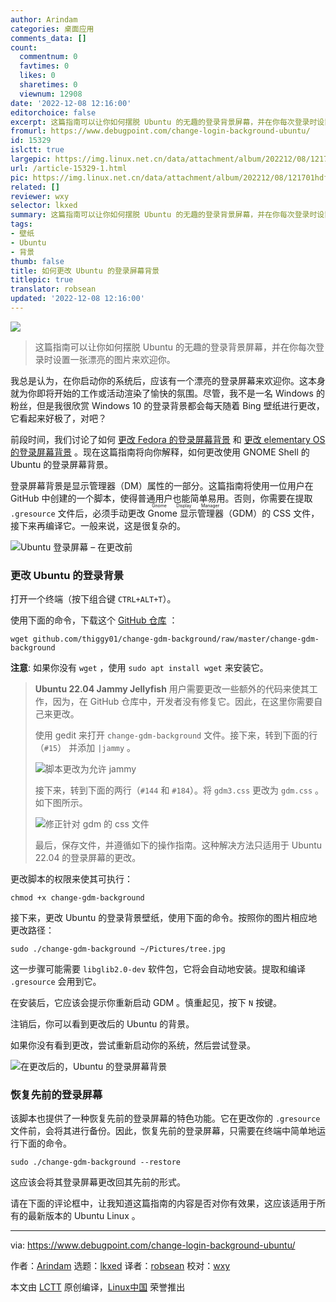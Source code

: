 ```yaml
---
author: Arindam
categories: 桌面应用
comments_data: []
count:
  commentnum: 0
  favtimes: 0
  likes: 0
  sharetimes: 0
  viewnum: 12908
date: '2022-12-08 12:16:00'
editorchoice: false
excerpt: 这篇指南可以让你如何摆脱 Ubuntu 的无趣的登录背景屏幕，并在你每次登录时设置一张漂亮的图片来欢迎你。
fromurl: https://www.debugpoint.com/change-login-background-ubuntu/
id: 15329
islctt: true
largepic: https://img.linux.net.cn/data/attachment/album/202212/08/121701hdfufrlqe4qtdtel.jpg
url: /article-15329-1.html
pic: https://img.linux.net.cn/data/attachment/album/202212/08/121701hdfufrlqe4qtdtel.jpg.thumb.jpg
related: []
reviewer: wxy
selector: lkxed
summary: 这篇指南可以让你如何摆脱 Ubuntu 的无趣的登录背景屏幕，并在你每次登录时设置一张漂亮的图片来欢迎你。
tags:
- 壁纸
- Ubuntu
- 背景
thumb: false
title: 如何更改 Ubuntu 的登录屏幕背景
titlepic: true
translator: robsean
updated: '2022-12-08 12:16:00'
---
```


![](/data/attachment/album/202212/08/121701hdfufrlqe4qtdtel.jpg)



> 
> 这篇指南可以让你如何摆脱 Ubuntu 的无趣的登录背景屏幕，并在你每次登录时设置一张漂亮的图片来欢迎你。
> 
> 
> 


我总是认为，在你启动你的系统后，应该有一个漂亮的登录屏幕来欢迎你。这本身就为你即将开始的工作或活动渲染了愉快的氛围。尽管，我不是一名 Windows 的粉丝，但是我很欣赏 Windows 10 的登录背景都会每天随着 Bing 壁纸进行更改，它看起来好极了，对吧？


前段时间，我们讨论了如何 [更改 Fedora 的登录屏幕背景](https://www.debugpoint.com/2021/09/change-login-background-fedora/) 和 [更改 elementary OS 的登录屏幕背景](https://www.debugpoint.com/2021/07/change-lock-login-screen-background-elementary-os/) 。现在这篇指南将向你解释，如何更改使用 GNOME Shell 的 Ubuntu 的登录屏幕背景。


登录屏幕背景是显示管理器（DM）属性的一部分。这篇指南将使用一位用户在 GitHub 中创建的一个脚本，使得普通用户也能简单易用。否则，你需要在提取 `.gresource` 文件后，必须手动更改 <ruby> Gnome 显示管理器 <rt>  Gnome Display Manager </rt></ruby>（GDM）的 CSS 文件，接下来再编译它。一般来说，这是很复杂的。


![Ubuntu 登录屏幕 – 在更改前](/data/attachment/album/202212/08/121629pblhy192t4eo5eb6.jpg)


### 更改 Ubuntu 的登录背景


打开一个终端（按下组合键 `CTRL+ALT+T`）。


使用下面的命令，下载这个 [GitHub 仓库](https://github.com/thiggy01/change-gdm-background) ：



```
wget github.com/thiggy01/change-gdm-background/raw/master/change-gdm-background

```

**注意**: 如果你没有 `wget` ，使用 `sudo apt install wget` 来安装它。



> 
> **Ubuntu 22.04 Jammy Jellyfish** 用户需要更改一些额外的代码来使其工作，因为，在 GitHub 仓库中，开发者没有修复它。因此，在这里你需要自己来更改。
> 
> 
> 使用 gedit 来打开 `change-gdm-background` 文件。接下来，转到下面的行（`#15`） 并添加 `|jammy` 。
> 
> 
> ![脚本更改为允许 jammy](/data/attachment/album/202212/08/121604l6fmg9p6huqn979z.jpg)
> 
> 
> 接下来，转到下面的两行（`#144` 和 `#184`）。将 `gdm3.css` 更改为 `gdm.css` 。如下图所示。
> 
> 
> ![修正针对 gdm 的 css 文件](/data/attachment/album/202212/08/121604aidhi4lv431dv72s.jpg)
> 
> 
> 最后，保存文件，并遵循如下的操作指南。这种解决方法只适用于 Ubuntu 22.04 的登录屏幕的更改。
> 
> 
> 


更改脚本的权限来使其可执行：



```
chmod +x change-gdm-background

```

接下来，更改 Ubuntu 的登录背景壁纸，使用下面的命令。按照你的图片相应地更改路径：



```
sudo ./change-gdm-background ~/Pictures/tree.jpg

```

这一步骤可能需要 `libglib2.0-dev` 软件包，它将会自动地安装。提取和编译 `.gresource` 会用到它。


在安装后，它应该会提示你重新启动 GDM 。慎重起见，按下 `N` 按键。


注销后，你可以看到更改后的 Ubuntu 的背景。


如果你没有看到更改，尝试重新启动你的系统，然后尝试登录。


![在更改后的，Ubuntu 的登录屏幕背景](/data/attachment/album/202212/08/121605wj2pnxvnn4uu1vax.jpg)


### 恢复先前的登录屏幕


该脚本也提供了一种恢复先前的登录屏幕的特色功能。它在更改你的 `.gresource` 文件前，会将其进行备份。因此，恢复先前的登录屏幕，只需要在终端中简单地运行下面的命令。



```
sudo ./change-gdm-background --restore

```

这应该会将其登录屏幕更改回其先前的形式。


请在下面的评论框中，让我知道这篇指南的内容是否对你有效果，这应该适用于所有的最新版本的 Ubuntu Linux 。




---


via: <https://www.debugpoint.com/change-login-background-ubuntu/>


作者：[Arindam](https://www.debugpoint.com/author/admin1/) 选题：[lkxed](https://github.com/lkxed) 译者：[robsean](https://github.com/robsean) 校对：[wxy](https://github.com/wxy)


本文由 [LCTT](https://github.com/LCTT/TranslateProject) 原创编译，[Linux中国](https://linux.cn/) 荣誉推出